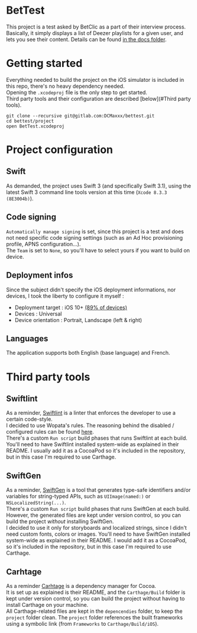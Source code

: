 # BetTest

This project is a test asked by BetClic as a part of their interview process.  
Basically, it simply displays a list of Deezer playlists for a given user, and lets you see their content. Details can be found [in the docs folder](./docs/subject.txt).  

# Getting started

Everything needed to build the project on the iOS simulator is included in this repo, there's no heavy dependency needed.  
Opening the `.xcodeproj` file is the only step to get started.   
Third party tools and their configuration are described [below](#Third party tools).
```
git clone --recursive git@gitlab.com:DCMaxxx/bettest.git
cd bettest/project
open BetTest.xcodeproj
```

# Project configuration

## Swift
As demanded, the project uses Swift 3 (and specifically Swift 3.1), using the latest Swift 3 command line tools version at this time (`Xcode 8.3.3 (8E3004b)`).  

## Code signing
`Automatically manage signing` is set, since this project is a test and does not need specific code signing settings (such as an Ad Hoc provisioning profile, APNS configuration...).  
The `Team` is set to `None`, so you'll have to select yours if you want to build on device.

## Deployment infos
Since the subject didn't specify the iOS deployment informations, nor devices, I took the liberty to configure it myself :
  - Deployment target : iOS 10+ [(89% of devices)](https://developer.apple.com/support/app-store/)
  - Devices : Universal
  - Device orientation : Portrait, Landscape (left & right)

## Languages
The application supports both English (base language) and French.

# Third party tools

## Swiftlint
As a reminder, [Swiftlint](https://github.com/realm/SwiftLint) is a linter that enforces the developer to use a certain code-style.  
I decided to use Wopata's rules. The reasoning behind the disabled / configured rules can be found [here](https://github.com/Wopamax/SwiftLintRules).  
There's a custom `Run script` build phases that runs Swiftlint at each build.  
You'll need to have Swiftlint installed system-wide as explained in their README. I usually add it as a CocoaPod so it's included in the repository, but in this case I'm required to use Carthage.

## SwiftGen
As a reminder, [SwiftGen](https://github.com/SwiftGen/SwiftGen) is a tool that generates type-safe identifiers and/or variables for string-typed APIs, such as `UIImage(named:)` or `NSLocalizedString(...)`.  
There's a custom `Run script` build phases that runs SwiftGen at each build. However, the generated files are kept under version control, so you can build the project _without_ installing SwiftGen.  
I decided to use it only for storyboards and localized strings, since I didn't need custom fonts, colors or images.
You'll need to have SwiftGen installed system-wide as explained in their README. I would add it as a CocoaPod, so it's included in the repository, but in this case I'm required to use Carthage.

## Carhtage
As a reminder [Carhtage](https://github.com/Carthage/Carthage) is a dependency manager for Cocoa.  
It is set up as explained is their README, and the `Carthage/Build` folder is kept under version control, so you can build the project without having to install Carthage on your machine.  
All Carthage-related files are kept in the `depencendies` folder, to keep the `project` folder clean. The `project` folder references the built frameworks using a symbolic link (from `Frameworks` to `Carthage/Build/iOS`).
